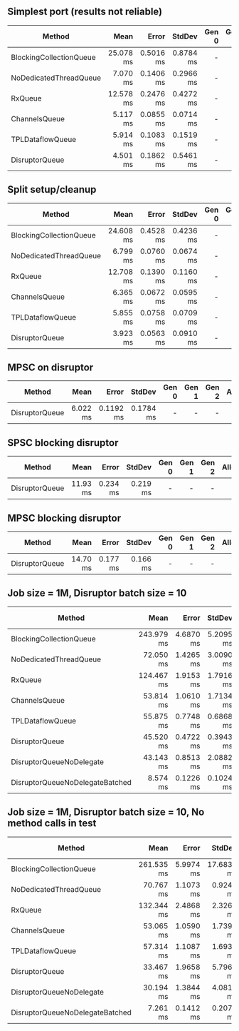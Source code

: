 ## Simplest port (results not reliable)
|                  Method |      Mean |     Error |    StdDev | Gen 0 | Gen 1 | Gen 2 | Allocated |
|------------------------ |----------:|----------:|----------:|------:|------:|------:|----------:|
| BlockingCollectionQueue | 25.078 ms | 0.5016 ms | 0.8784 ms |     - |     - |     - |      64 B |
|  NoDedicatedThreadQueue |  7.070 ms | 0.1406 ms | 0.2966 ms |     - |     - |     - |     290 B |
|                 RxQueue | 12.578 ms | 0.2476 ms | 0.4272 ms |     - |     - |     - |      64 B |
|           ChannelsQueue |  5.117 ms | 0.0855 ms | 0.0714 ms |     - |     - |     - |     248 B |
|        TPLDataflowQueue |  5.914 ms | 0.1083 ms | 0.1519 ms |     - |     - |     - |   17021 B |
|          DisruptorQueue |  4.501 ms | 0.1862 ms | 0.5461 ms |     - |     - |     - |      64 B |

## Split setup/cleanup
|                  Method |      Mean |     Error |    StdDev | Gen 0 | Gen 1 | Gen 2 | Allocated |
|------------------------ |----------:|----------:|----------:|------:|------:|------:|----------:|
| BlockingCollectionQueue | 24.608 ms | 0.4528 ms | 0.4236 ms |     - |     - |     - |      82 B |
|  NoDedicatedThreadQueue |  6.799 ms | 0.0760 ms | 0.0674 ms |     - |     - |     - |     250 B |
|                 RxQueue | 12.708 ms | 0.1390 ms | 0.1160 ms |     - |     - |     - |      73 B |
|           ChannelsQueue |  6.365 ms | 0.0672 ms | 0.0595 ms |     - |     - |     - |    1059 B |
|        TPLDataflowQueue |  5.855 ms | 0.0758 ms | 0.0709 ms |     - |     - |     - |   19858 B |
|          DisruptorQueue |  3.923 ms | 0.0563 ms | 0.0910 ms |     - |     - |     - |      64 B |

## MPSC on disruptor
|                  Method |      Mean |     Error |    StdDev | Gen 0 | Gen 1 | Gen 2 | Allocated |
|------------------------ |----------:|----------:|----------:|------:|------:|------:|----------:|
|          DisruptorQueue |  6.022 ms | 0.1192 ms | 0.1784 ms |     - |     - |     - |      64 B |

## SPSC blocking disruptor
|         Method |     Mean |    Error |   StdDev | Gen 0 | Gen 1 | Gen 2 | Allocated |
|--------------- |---------:|---------:|---------:|------:|------:|------:|----------:|
| DisruptorQueue | 11.93 ms | 0.234 ms | 0.219 ms |     - |     - |     - |      73 B |

## MPSC blocking disruptor
|         Method |     Mean |    Error |   StdDev | Gen 0 | Gen 1 | Gen 2 | Allocated |
|--------------- |---------:|---------:|---------:|------:|------:|------:|----------:|
| DisruptorQueue | 14.70 ms | 0.177 ms | 0.166 ms |     - |     - |     - |      64 B |

## Job size = 1M, Disruptor batch size = 10 
|                           Method |       Mean |     Error |    StdDev | Gen 0 | Gen 1 | Gen 2 | Allocated |
|--------------------------------- |-----------:|----------:|----------:|------:|------:|------:|----------:|
|          BlockingCollectionQueue | 243.979 ms | 4.6870 ms | 5.2095 ms |     - |     - |     - |      64 B |
|           NoDedicatedThreadQueue |  72.050 ms | 1.4265 ms | 3.0090 ms |     - |     - |     - |     283 B |
|                          RxQueue | 124.467 ms | 1.9153 ms | 1.7916 ms |     - |     - |     - |      64 B |
|                    ChannelsQueue |  53.814 ms | 1.0610 ms | 1.7134 ms |     - |     - |     - |    6685 B |
|                 TPLDataflowQueue |  55.875 ms | 0.7748 ms | 0.6868 ms |     - |     - |     - |  146428 B |
|                   DisruptorQueue |  45.520 ms | 0.4722 ms | 0.3943 ms |     - |     - |     - |      64 B |
|         DisruptorQueueNoDelegate |  43.143 ms | 0.8513 ms | 2.0882 ms |     - |     - |     - |         - |
|  DisruptorQueueNoDelegateBatched |   8.574 ms | 0.1226 ms | 0.1024 ms |     - |     - |     - |         - |

## Job size = 1M, Disruptor batch size = 10, No method calls in test
|                          Method |       Mean |     Error |     StdDev | Gen 0 | Gen 1 | Gen 2 | Allocated |
|-------------------------------- |-----------:|----------:|-----------:|------:|------:|------:|----------:|
|         BlockingCollectionQueue | 261.535 ms | 5.9974 ms | 17.6836 ms |     - |     - |     - |      64 B |
|          NoDedicatedThreadQueue |  70.767 ms | 1.1073 ms |  0.9246 ms |     - |     - |     - |     269 B |
|                         RxQueue | 132.344 ms | 2.4868 ms |  2.3262 ms |     - |     - |     - |     380 B |
|                   ChannelsQueue |  53.065 ms | 1.0590 ms |  1.7399 ms |     - |     - |     - |    3590 B |
|                TPLDataflowQueue |  57.314 ms | 1.1087 ms |  1.6932 ms |     - |     - |     - |  214032 B |
|                  DisruptorQueue |  33.467 ms | 1.9658 ms |  5.7963 ms |     - |     - |     - |      64 B |
|        DisruptorQueueNoDelegate |  30.194 ms | 1.3844 ms |  4.0819 ms |     - |     - |     - |         - |
| DisruptorQueueNoDelegateBatched |   7.261 ms | 0.1412 ms |  0.2070 ms |     - |     - |     - |         - |
